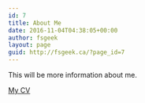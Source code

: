 ```yaml
---
id: 7
title: About Me
date: 2016-11-04T04:38:05+00:00
author: fsgeek
layout: page
guid: http://fsgeek.ca/?page_id=7
---
```

This will be more information about me.

[My CV](https://fsgeek.ca/about-me/my-cv/)

&nbsp;

&nbsp;